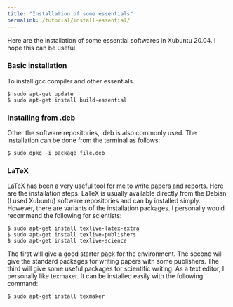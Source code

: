 ```yaml
---
title: "Installation of some essentials"
permalink: /tutorial/install-essential/
---
```


Here are the installation of some essential softwares in Xubuntu 20.04. I hope this can be useful.

### Basic installation

To install gcc compiler and other essentials.

```shell
$ sudo apt-get update
$ sudo apt-get install build-essential
```

### Installing from .deb

Other the software repositories, .deb is also commonly used. The installation can be done from the terminal as follows:

```shell
$ sudo dpkg -i package_file.deb
```

### LaTeX

LaTeX has been a very useful tool for me to write papers and reports. Here are the installation steps. LaTeX is usually available directly from the Debian (I used Xubuntu) software repositories and can by installed simply. However, there are variants of the installation packages. I personally would recommend the following for scientists:

```shell
$ sudo apt-get install texlive-latex-extra
$ sudo apt-get install texlive-publishers
$ sudo apt-get install texlive-science
```

The first will give a good starter pack for the environment. The second will give the standard packages for writing papers with some publishers. The third will give some useful packages for scientific writing. As a text editor, I personally like texmaker. It can be installed easily with the following command:

```shell
$ sudo apt-get install texmaker
```
